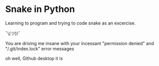 # Snake in Python

Learning to program and trying to code snake as an excercise.

¯\\_(ツ)_/¯

You are driving me insane with your incessant "permission denied" and
"/.git/index.lock" error messages

oh well, Github desktop it is